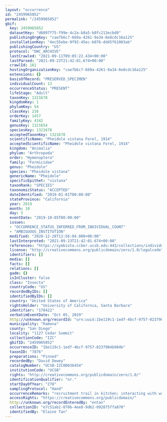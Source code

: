 ```yaml
---
layout: "occurrence"
id: "2459965052"
permalink: "/2459965052"
gbif:
  key: 2459965052
  datasetKey: "d6097f75-f99e-4c2a-b8a5-b0fc213ecbd0"
  publishingOrgKey: "cae7b6c7-669a-4261-9a34-6e8cdc16a125"
  installationKey: "4ec55ebe-9f92-45ec-b076-dd45f61003ab"
  publishingCountry: "US"
  protocol: "DWC_ARCHIVE"
  lastCrawled: "2021-09-11T09:05:22.434+00:00"
  lastParsed: "2021-09-23T21:42:01.674+00:00"
  crawlId: 161
  hostingOrganizationKey: "cae7b6c7-669a-4261-9a34-6e8cdc16a125"
  extensions: {}
  basisOfRecord: "PRESERVED_SPECIMEN"
  individualCount: 13
  occurrenceStatus: "PRESENT"
  lifeStage: "Adult"
  taxonKey: 1321678
  kingdomKey: 1
  phylumKey: 54
  classKey: 216
  orderKey: 1457
  familyKey: 4342
  genusKey: 1321654
  speciesKey: 1321678
  acceptedTaxonKey: 1321678
  scientificName: "Pheidole vistana Forel, 1914"
  acceptedScientificName: "Pheidole vistana Forel, 1914"
  kingdom: "Animalia"
  phylum: "Arthropoda"
  order: "Hymenoptera"
  family: "Formicidae"
  genus: "Pheidole"
  species: "Pheidole vistana"
  genericName: "Pheidole"
  specificEpithet: "vistana"
  taxonRank: "SPECIES"
  taxonomicStatus: "ACCEPTED"
  dateIdentified: "2019-01-01T00:00:00"
  stateProvince: "California"
  year: 2019
  month: 10
  day: 5
  eventDate: "2019-10-05T00:00:00"
  issues:
  - "OCCURRENCE_STATUS_INFERRED_FROM_INDIVIDUAL_COUNT"
  - "AMBIGUOUS_INSTITUTION"
  modified: "2020-12-28T12:56:04.000+00:00"
  lastInterpreted: "2021-09-23T21:42:01.674+00:00"
  references: "https://symbiota.ccber.ucsb.edu:443/collections/individual/index.php?occid=178422"
  license: "http://creativecommons.org/publicdomain/zero/1.0/legalcode"
  identifiers: []
  media: []
  facts: []
  relations: []
  gadm: {}
  isInCluster: false
  class: "Insecta"
  countryCode: "US"
  recordedByIDs: []
  identifiedByIDs: []
  country: "United States of America"
  rightsHolder: "University of California, Santa Barbara"
  identifier: "178422"
  verbatimEventDate: "Oct 05, 2019"
  http://unknown.org/recordId: "urn:uuid:1be119c1-1edf-4bcf-9757-0237904b984b"
  municipality: "Ramona"
  county: "San Diego"
  locality: "1127 Cedar Summit"
  collectionCode: "IZC"
  gbifID: "2459965052"
  occurrenceID: "1be119c1-1edf-4bcf-9757-0237904b984b"
  taxonID: "7876"
  preparations: "Pinned"
  recordedBy: "David Dewey"
  catalogNumber: "UCSB-IZC00036454"
  institutionCode: "UCSB"
  rights: "http://creativecommons.org/publicdomain/zero/1.0/"
  identificationQualifier: "nr."
  startDayOfYear: "278"
  samplingProtocol: "Hand"
  occurrenceRemarks: "recruitment trail in kitchen; interacting with wall socket"
  accessRights: "https://creativecommons.org/publicdomain/"
  http://unknown.org/recordEnteredBy: "entan"
  collectionID: "e7c51ab1-870b-4ee8-9d62-092875ffa870"
  identifiedBy: "Elaine Tan"
---
```

